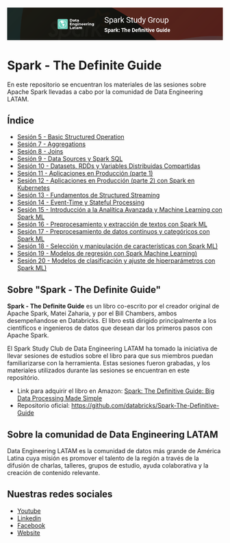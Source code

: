 ![Banner](assets/banner_main.png)

# Spark - The Definite Guide

En este repositorio se encuentran los materiales de las sesiones sobre Apache Spark llevadas a cabo por la comunidad de Data Engineering LATAM.

## Índice

* [Sesión 5 - Basic Structured Operation](session_5)
* [Sesión 7 - Aggregations](session_7)
* [Sesión 8 - Joins](session_8)
* [Sesión 9 - Data Sources y Spark SQL](session_9)
* [Sesión 10 - Datasets, RDDs y Variables Distribuidas Compartidas](session_10)
* [Sesión 11 - Aplicaciones en Producción (parte 1)](session_11)
* [Sesión 12 - Aplicaciones en Producción (parte 2) con Spark en Kubernetes](session_12)
* [Sesión 13 - Fundamentos de Structured Streaming](session_13)
* [Sesión 14 - Event-Time y Stateful Processing](session_14)
* [Sesión 15 - Introducción a la Analítica Avanzada y Machine Learning con Spark ML](session_15)
* [Sesión 16 - Preprocesamiento y extracción de textos con Spark ML](session_16)
* [Sesión 17 - Preprocesamiento de datos continuos y categóricos con Spark ML](session_17)
* [Sesión 18 - Selección y manipulación de características con Spark ML)](session_18)
* [Sesión 19 - Modelos de regresión con Spark Machine Learning)](session_19)
* [Sesión 20 - Modelos de clasificación y ajuste de hiperparámetros con Spark ML)](session_20)


## Sobre "Spark - The Definite Guide"
**Spark - The Definite Guide** es un libro co-escrito por el creador original de Apache Spark, Matei Zaharia, y por el Bill Chambers, ambos desempeñandose en Databricks. El libro está dirigido principalmente a los científicos e ingenieros de datos que desean dar los primeros pasos con Apache Spark.

El Spark Study Club de Data Engineering LATAM ha tomado la iniciativa de llevar sesiones de estudios sobre el libro para que sus miembros puedan familiarizarse con la herramienta. Estas sesiones fueron grabadas, y los materiales utilizados durante las sesiones se encuentran en este repositório.

* Link para adquirir el libro en Amazon: [Spark: The Definitive Guide: Big Data Processing Made Simple](https://www.amazon.com/Spark-Definitive-Guide-Processing-Simple/dp/1491912219)
* Repositorio oficial: https://github.com/databricks/Spark-The-Definitive-Guide

## Sobre la comunidad de Data Engineering LATAM
Data Engineering LATAM es la comunidad de datos más grande de América Latina cuya misión es promover el talento de la región a través de la difusión de charlas, talleres, grupos de estudio, ayuda colaborativa y la creación de contenido relevante.

## Nuestras redes sociales
* [Youtube](https://www.youtube.com/channel/UCqFCoUEvxR23ymmih0GD7mQ?sub_confirmation=1 'Subscríbate al canal')
* [Linkedin](https://www.linkedin.com/company/data-engineering-latam/ 'Síganos en Linkedin')
* [Facebook](https://www.facebook.com/dataengineeringlatam/ 'Síganos en Facebook')
* [Website](https://expy.bio/dataengineeringlatam 'Nuestro website')
